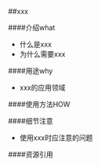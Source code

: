 ##xxx


####介绍what
* 什么是xxx
* 为什么需要xxx


####用途why
* xxx的应用领域


####使用方法HOW


####细节注意
* 使用xxx时应注意的问题



####资源引用